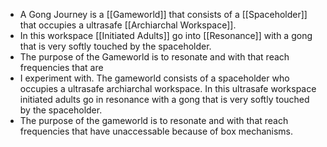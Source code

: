 - A Gong Journey is a [[Gameworld]] that consists of a [[Spaceholder]] that occupies a ultrasafe [[Archiarchal Workspace]].
- In this workspace [[Initiated Adults]] go into [[Resonance]] with a gong that is very softly touched by the spaceholder.
- The purpose of the Gameworld is to resonate and with that reach frequencies that are
- I experiment with. The gameworld consists of a spaceholder who occupies a ultrasafe archiarchal workspace.
  In this ultrasafe workspace initiated adults go in resonance with a gong that is very softly touched by the spaceholder.
- The purpose of the gameworld is to resonate and with that reach frequencies that have unaccessable because of box mechanisms.